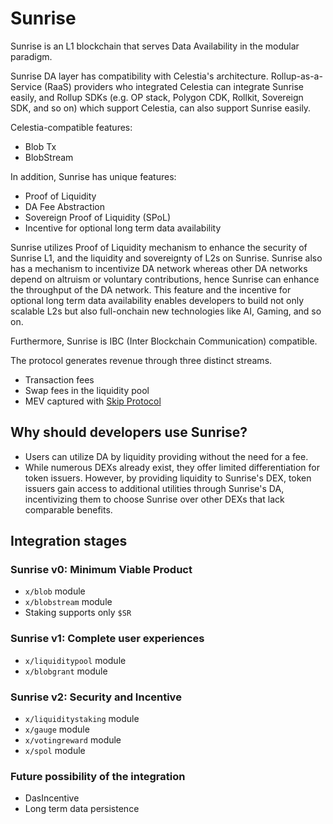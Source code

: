 # Sunrise

Sunrise is an L1 blockchain that serves Data Availability in the modular paradigm.

Sunrise DA layer has compatibility with Celestia's architecture. Rollup-as-a-Service (RaaS) providers who integrated Celestia can integrate Sunrise easily, and Rollup SDKs (e.g. OP stack, Polygon CDK, Rollkit, Sovereign SDK, and so on) which support Celestia, can also support Sunrise easily.

Celestia-compatible features:

* Blob Tx
* BlobStream

In addition, Sunrise has unique features:

* Proof of Liquidity
* DA Fee Abstraction
* Sovereign Proof of Liquidity (SPoL)
* Incentive for optional long term data availability

Sunrise utilizes Proof of Liquidity mechanism to enhance the security of Sunrise L1, and the liquidity and sovereignty of L2s on Sunrise. Sunrise also has a mechanism to incentivize DA network whereas other DA networks depend on altruism or voluntary contributions, hence Sunrise can enhance the throughput of the DA network. This feature and the incentive for optional long term data availability enables developers to build not only scalable L2s but also full-onchain new technologies like AI, Gaming, and so on.

Furthermore, Sunrise is IBC (Inter Blockchain Communication) compatible.

The protocol generates revenue through three distinct streams.

* Transaction fees
* Swap fees in the liquidity pool
* MEV captured with [Skip Protocol](https://docs.skip.money/blocksdk/overview/)

## Why should developers use Sunrise?

* Users can utilize DA by liquidity providing without the need for a fee.
* While numerous DEXs already exist, they offer limited differentiation for token issuers. However, by providing liquidity to Sunrise's DEX, token issuers gain access to additional utilities through Sunrise's DA, incentivizing them to choose Sunrise over other DEXs that lack comparable benefits.

## Integration stages

### Sunrise v0: Minimum Viable Product

* `x/blob` module
* `x/blobstream` module
* Staking supports only `$SR`

### Sunrise v1: Complete user experiences

* `x/liquiditypool` module
* `x/blobgrant` module

### Sunrise v2: Security and Incentive

* `x/liquiditystaking` module
* `x/gauge` module
* `x/votingreward` module
* `x/spol` module

### Future possibility of the integration

* DasIncentive
* Long term data persistence
